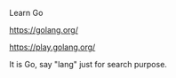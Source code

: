 Learn Go


https://golang.org/

https://play.golang.org/


It is Go, say "lang" just for search purpose.